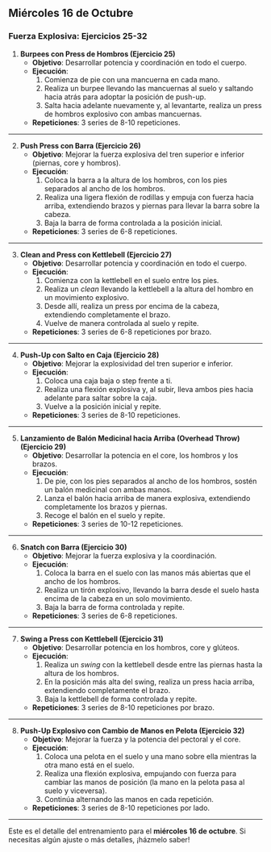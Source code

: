 
## Miércoles 16 de Octubre

### Fuerza Explosiva: Ejercicios 25-32

1. **Burpees con Press de Hombros (Ejercicio 25)**
   - **Objetivo**: Desarrollar potencia y coordinación en todo el cuerpo.
   - **Ejecución**:  
      1. Comienza de pie con una mancuerna en cada mano.  
      2. Realiza un burpee llevando las mancuernas al suelo y saltando hacia atrás para adoptar la posición de push-up.  
      3. Salta hacia adelante nuevamente y, al levantarte, realiza un press de hombros explosivo con ambas mancuernas.  
   - **Repeticiones**: 3 series de 8-10 repeticiones.

---

2. **Push Press con Barra (Ejercicio 26)**
   - **Objetivo**: Mejorar la fuerza explosiva del tren superior e inferior (piernas, core y hombros).
   - **Ejecución**:  
      1. Coloca la barra a la altura de los hombros, con los pies separados al ancho de los hombros.  
      2. Realiza una ligera flexión de rodillas y empuja con fuerza hacia arriba, extendiendo brazos y piernas para llevar la barra sobre la cabeza.  
      3. Baja la barra de forma controlada a la posición inicial.  
   - **Repeticiones**: 3 series de 6-8 repeticiones.

---

3. **Clean and Press con Kettlebell (Ejercicio 27)**
   - **Objetivo**: Desarrollar potencia y coordinación en todo el cuerpo.
   - **Ejecución**:  
      1. Comienza con la kettlebell en el suelo entre los pies.  
      2. Realiza un *clean* llevando la kettlebell a la altura del hombro en un movimiento explosivo.  
      3. Desde allí, realiza un press por encima de la cabeza, extendiendo completamente el brazo.  
      4. Vuelve de manera controlada al suelo y repite.  
   - **Repeticiones**: 3 series de 6-8 repeticiones por brazo.

---

4. **Push-Up con Salto en Caja (Ejercicio 28)**
   - **Objetivo**: Mejorar la explosividad del tren superior e inferior.
   - **Ejecución**:  
      1. Coloca una caja baja o step frente a ti.  
      2. Realiza una flexión explosiva y, al subir, lleva ambos pies hacia adelante para saltar sobre la caja.  
      3. Vuelve a la posición inicial y repite.  
   - **Repeticiones**: 3 series de 8-10 repeticiones.

---

5. **Lanzamiento de Balón Medicinal hacia Arriba (Overhead Throw) (Ejercicio 29)**
   - **Objetivo**: Desarrollar la potencia en el core, los hombros y los brazos.
   - **Ejecución**:  
      1. De pie, con los pies separados al ancho de los hombros, sostén un balón medicinal con ambas manos.  
      2. Lanza el balón hacia arriba de manera explosiva, extendiendo completamente los brazos y piernas.  
      3. Recoge el balón en el suelo y repite.  
   - **Repeticiones**: 3 series de 10-12 repeticiones.

---

6. **Snatch con Barra (Ejercicio 30)**
   - **Objetivo**: Mejorar la fuerza explosiva y la coordinación.
   - **Ejecución**:  
      1. Coloca la barra en el suelo con las manos más abiertas que el ancho de los hombros.  
      2. Realiza un tirón explosivo, llevando la barra desde el suelo hasta encima de la cabeza en un solo movimiento.  
      3. Baja la barra de forma controlada y repite.  
   - **Repeticiones**: 3 series de 6-8 repeticiones.

---

7. **Swing a Press con Kettlebell (Ejercicio 31)**
   - **Objetivo**: Desarrollar potencia en los hombros, core y glúteos.
   - **Ejecución**:  
      1. Realiza un *swing* con la kettlebell desde entre las piernas hasta la altura de los hombros.  
      2. En la posición más alta del swing, realiza un press hacia arriba, extendiendo completamente el brazo.  
      3. Baja la kettlebell de forma controlada y repite.  
   - **Repeticiones**: 3 series de 8-10 repeticiones por brazo.

---

8. **Push-Up Explosivo con Cambio de Manos en Pelota (Ejercicio 32)**
   - **Objetivo**: Mejorar la fuerza y la potencia del pectoral y el core.
   - **Ejecución**:  
      1. Coloca una pelota en el suelo y una mano sobre ella mientras la otra mano está en el suelo.  
      2. Realiza una flexión explosiva, empujando con fuerza para cambiar las manos de posición (la mano en la pelota pasa al suelo y viceversa).  
      3. Continúa alternando las manos en cada repetición.  
   - **Repeticiones**: 3 series de 8-10 repeticiones por lado.

---

Este es el detalle del entrenamiento para el **miércoles 16 de octubre**. Si necesitas algún ajuste o más detalles, ¡házmelo saber!